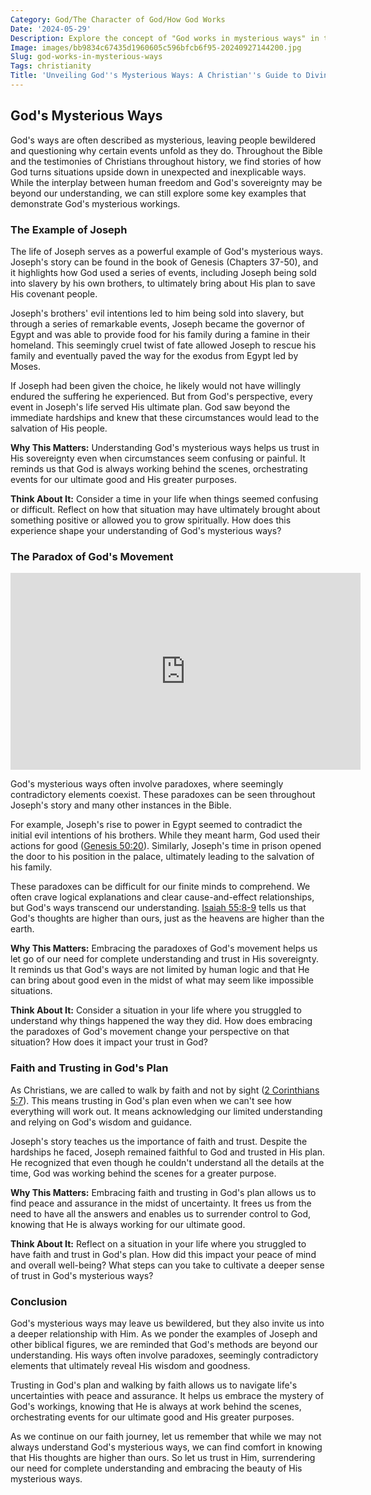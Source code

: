 ```yaml
---
Category: God/The Character of God/How God Works
Date: '2024-05-29'
Description: Explore the concept of "God works in mysterious ways" in this enlightening article. Discover how unexpected events and outcomes are often attributed to divine intervention, shedding light on the complexities of faith and spirituality.
Image: images/bb9834c67435d1960605c596bfcb6f95-20240927144200.jpg
Slug: god-works-in-mysterious-ways
Tags: christianity
Title: 'Unveiling God''s Mysterious Ways: A Christian''s Guide to Divine Providence'
---
```


## God's Mysterious Ways

God's ways are often described as mysterious, leaving people bewildered and questioning why certain events unfold as they do. Throughout the Bible and the testimonies of Christians throughout history, we find stories of how God turns situations upside down in unexpected and inexplicable ways. While the interplay between human freedom and God's sovereignty may be beyond our understanding, we can still explore some key examples that demonstrate God's mysterious workings.

### The Example of Joseph

The life of Joseph serves as a powerful example of God's mysterious ways. Joseph's story can be found in the book of Genesis (Chapters 37-50), and it highlights how God used a series of events, including Joseph being sold into slavery by his own brothers, to ultimately bring about His plan to save His covenant people.

Joseph's brothers' evil intentions led to him being sold into slavery, but through a series of remarkable events, Joseph became the governor of Egypt and was able to provide food for his family during a famine in their homeland. This seemingly cruel twist of fate allowed Joseph to rescue his family and eventually paved the way for the exodus from Egypt led by Moses.

If Joseph had been given the choice, he likely would not have willingly endured the suffering he experienced. But from God's perspective, every event in Joseph's life served His ultimate plan. God saw beyond the immediate hardships and knew that these circumstances would lead to the salvation of His people.

**Why This Matters:**
Understanding God's mysterious ways helps us trust in His sovereignty even when circumstances seem confusing or painful. It reminds us that God is always working behind the scenes, orchestrating events for our ultimate good and His greater purposes.

**Think About It:**
Consider a time in your life when things seemed confusing or difficult. Reflect on how that situation may have ultimately brought about something positive or allowed you to grow spiritually. How does this experience shape your understanding of God's mysterious ways?

### The Paradox of God's Movement


<iframe width="560" height="315" src="https://www.youtube.com/embed/Csae7vjbmkA" frameborder="0" allow="autoplay; encrypted-media" allowfullscreen></iframe>


God's mysterious ways often involve paradoxes, where seemingly contradictory elements coexist. These paradoxes can be seen throughout Joseph's story and many other instances in the Bible.

For example, Joseph's rise to power in Egypt seemed to contradict the initial evil intentions of his brothers. While they meant harm, God used their actions for good ([Genesis 50:20](https://www.bibleref.com/Genesis/50/Genesis-50-20.html)). Similarly, Joseph's time in prison opened the door to his position in the palace, ultimately leading to the salvation of his family.

These paradoxes can be difficult for our finite minds to comprehend. We often crave logical explanations and clear cause-and-effect relationships, but God's ways transcend our understanding. [Isaiah 55:8-9](https://www.bibleref.com/Isaiah/55/Isaiah-55-8.html) tells us that God's thoughts are higher than ours, just as the heavens are higher than the earth.

**Why This Matters:**
Embracing the paradoxes of God's movement helps us let go of our need for complete understanding and trust in His sovereignty. It reminds us that God's ways are not limited by human logic and that He can bring about good even in the midst of what may seem like impossible situations.

**Think About It:**
Consider a situation in your life where you struggled to understand why things happened the way they did. How does embracing the paradoxes of God's movement change your perspective on that situation? How does it impact your trust in God?

### Faith and Trusting in God's Plan

As Christians, we are called to walk by faith and not by sight ([2 Corinthians 5:7](https://www.bibleref.com/2-Corinthians/5/2-Corinthians-5-7.html)). This means trusting in God's plan even when we can't see how everything will work out. It means acknowledging our limited understanding and relying on God's wisdom and guidance.

Joseph's story teaches us the importance of faith and trust. Despite the hardships he faced, Joseph remained faithful to God and trusted in His plan. He recognized that even though he couldn't understand all the details at the time, God was working behind the scenes for a greater purpose.

**Why This Matters:**
Embracing faith and trusting in God's plan allows us to find peace and assurance in the midst of uncertainty. It frees us from the need to have all the answers and enables us to surrender control to God, knowing that He is always working for our ultimate good.

**Think About It:**
Reflect on a situation in your life where you struggled to have faith and trust in God's plan. How did this impact your peace of mind and overall well-being? What steps can you take to cultivate a deeper sense of trust in God's mysterious ways?

### Conclusion

God's mysterious ways may leave us bewildered, but they also invite us into a deeper relationship with Him. As we ponder the examples of Joseph and other biblical figures, we are reminded that God's methods are beyond our understanding. His ways often involve paradoxes, seemingly contradictory elements that ultimately reveal His wisdom and goodness.

Trusting in God's plan and walking by faith allows us to navigate life's uncertainties with peace and assurance. It helps us embrace the mystery of God's workings, knowing that He is always at work behind the scenes, orchestrating events for our ultimate good and His greater purposes.

As we continue on our faith journey, let us remember that while we may not always understand God's mysterious ways, we can find comfort in knowing that His thoughts are higher than ours. So let us trust in Him, surrendering our need for complete understanding and embracing the beauty of His mysterious ways.